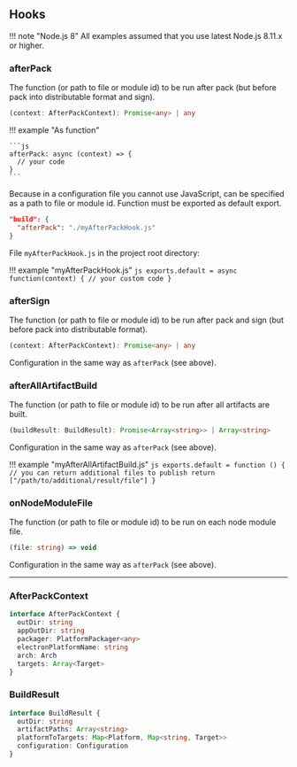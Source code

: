 ## Hooks

!!! note "Node.js 8"
    All examples assumed that you use latest Node.js 8.11.x or higher.

### afterPack

The function (or path to file or module id) to be run after pack (but before pack into distributable format and sign).

```typescript
(context: AfterPackContext): Promise<any> | any
```

!!! example "As function"

    ```js
    afterPack: async (context) => {
      // your code
    }
    ```

Because in a configuration file you cannot use JavaScript, can be specified as a path to file or module id. Function must be exported as default export.

```json
"build": {
  "afterPack": "./myAfterPackHook.js"
}
```


File `myAfterPackHook.js` in the project root directory:

!!! example "myAfterPackHook.js"
    ```js
    exports.default = async function(context) {
      // your custom code
    }
    ```

### afterSign

The function (or path to file or module id) to be run after pack and sign (but before pack into distributable format).

```typescript
(context: AfterPackContext): Promise<any> | any
```

Configuration in the same way as `afterPack` (see above).

### afterAllArtifactBuild

The function (or path to file or module id) to be run after all artifacts are built.

```typescript
(buildResult: BuildResult): Promise<Array<string>> | Array<string>
```

Configuration in the same way as `afterPack` (see above).

!!! example "myAfterAllArtifactBuild.js"
    ```js
    exports.default = function () {
      // you can return additional files to publish
      return ["/path/to/additional/result/file"]
    }
    ```

### onNodeModuleFile

The function (or path to file or module id) to be run on each node module file.

```typescript
(file: string) => void
```

Configuration in the same way as `afterPack` (see above).

---

### AfterPackContext

```typescript
interface AfterPackContext {
  outDir: string
  appOutDir: string
  packager: PlatformPackager<any>
  electronPlatformName: string
  arch: Arch
  targets: Array<Target>
}
```

### BuildResult

```typescript
interface BuildResult {
  outDir: string
  artifactPaths: Array<string>
  platformToTargets: Map<Platform, Map<string, Target>>
  configuration: Configuration
}
```



